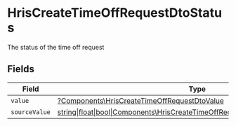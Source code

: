 # HrisCreateTimeOffRequestDtoStatus

The status of the time off request


## Fields

| Field                                                                                                                                                | Type                                                                                                                                                 | Required                                                                                                                                             | Description                                                                                                                                          |
| ---------------------------------------------------------------------------------------------------------------------------------------------------- | ---------------------------------------------------------------------------------------------------------------------------------------------------- | ---------------------------------------------------------------------------------------------------------------------------------------------------- | ---------------------------------------------------------------------------------------------------------------------------------------------------- |
| `value`                                                                                                                                              | [?Components\HrisCreateTimeOffRequestDtoValue](../../Models/Components/HrisCreateTimeOffRequestDtoValue.md)                                          | :heavy_minus_sign:                                                                                                                                   | N/A                                                                                                                                                  |
| `sourceValue`                                                                                                                                        | [string\|float\|bool\|Components\HrisCreateTimeOffRequestDtoSourceValue4\|array\|null](../../Models/Components/HrisCreateTimeOffRequestDtoSourceValue.md) | :heavy_minus_sign:                                                                                                                                   | N/A                                                                                                                                                  |